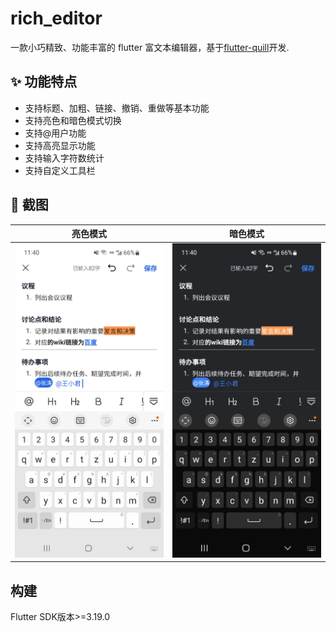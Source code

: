 # rich_editor

一款小巧精致、功能丰富的 flutter 富文本编辑器，基于[flutter-quill](https://github.com/singerdmx/flutter-quill)开发.

## ✨ 功能特点

- 支持标题、加粗、链接、撤销、重做等基本功能
- 支持亮色和暗色模式切换
- 支持@用户功能
- 支持高亮显示功能
- 支持输入字符数统计
- 支持自定义工具栏

## 🎉 截图

|                亮色模式                |               暗色模式               |
| :------------------------------------: | :----------------------------------: |
| ![light_theme](assets/light_theme.jpg) | ![dark_theme](assets/dark_theme.jpg) |

## 构建

Flutter SDK版本>=3.19.0
